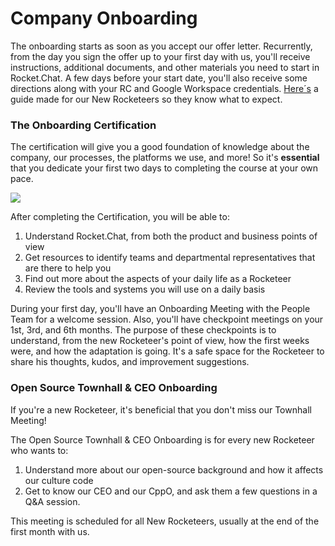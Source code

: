 # Company Onboarding

The onboarding starts as soon as you accept our offer letter. Recurrently, from the day you sign the offer up to your first day with us,  you'll receive instructions, additional documents, and other materials you need to start in Rocket.Chat. A few days before your start date, you'll also receive some directions along with your RC and Google Workspace credentials. [Here´s](https://docs.google.com/presentation/d/10MWbCqEI1X5zAVQvLQj2wx-\_AApiS3dLB6nTYVrLe74/edit#slide=id.gaedb49bd54\_0\_245) a guide made for our New Rocketeers so they know what to expect.

### The Onboarding Certification

The certification will give you a good foundation of knowledge about the company, our processes, the platforms we use, and more! So it's **essential** that you dedicate your first two days to completing the course at your own pace.&#x20;

![](../../../.gitbook/assets/ezgif-3-cda069de59.gif)

After completing the Certification, you will be able to:

1. Understand Rocket.Chat, from both the product and business points of view
2. Get resources to identify teams and departmental representatives that are there to help you
3. Find out more about the aspects of your daily life as a Rocketeer
4. Review the tools and systems you will use on a daily basis

During your first day, you'll have an Onboarding Meeting with the People Team for a welcome session. Also, you'll have checkpoint meetings on your 1st, 3rd, and 6th months. The purpose of these checkpoints is to understand, from the new Rocketeer's point of view, how the first weeks were, and how the adaptation is going. It's a safe space for the Rocketeer to share his thoughts, kudos, and improvement suggestions.

### Open Source Townhall & CEO Onboarding

If you're a new Rocketeer, it's beneficial that you don't miss our Townhall Meeting!

The Open Source Townhall & CEO Onboarding is for every new Rocketeer who wants to:

1. Understand more about our open-source background and how it affects our culture code
2. Get to know our CEO and our CppO, and ask them a few questions in a Q\&A session.

This meeting is scheduled for all New Rocketeers, usually at the end of the first month with us.
